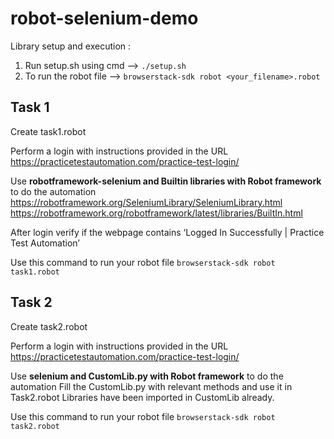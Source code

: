 # robot-selenium-demo
Library setup and execution :
1) Run setup.sh using cmd -->  ```./setup.sh```
2) To run the robot file  -->  ```browserstack-sdk robot <your_filename>.robot```


## Task 1
Create task1.robot

Perform a login with instructions provided in the URL
    https://practicetestautomation.com/practice-test-login/

Use **robotframework-selenium and Builtin libraries with Robot framework** to do the automation
https://robotframework.org/SeleniumLibrary/SeleniumLibrary.html
https://robotframework.org/robotframework/latest/libraries/BuiltIn.html 


After login verify if the webpage contains ‘Logged In Successfully | Practice Test Automation’

Use this command to run your robot file ```browserstack-sdk robot task1.robot```

## Task 2

Create task2.robot

Perform a login with instructions provided in the URL
    https://practicetestautomation.com/practice-test-login/

Use **selenium and CustomLib.py with Robot framework** to do the automation
Fill the CustomLib.py with relevant methods and use it in Task2.robot
Libraries have been imported in CustomLib already.

Use this command to run your robot file ```browserstack-sdk robot task2.robot```


